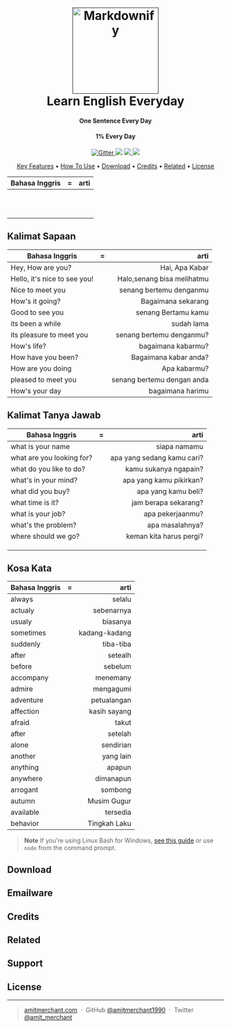 
<h1 align="center">
  <br>
  <a href=""><img src="" alt="Markdownify" width="200"></a>
  <br>
  Learn English Everyday
  <br>
</h1>

<h4 align="center">One Sentence Every Day</h4>
<h4 align="center">1% Every Day</h4>


<p align="center">
  <a href="https://badge.fury.io/js/electron-markdownify">
    <img src="https://badge.fury.io/js/electron-markdownify.svg"
         alt="Gitter">
  </a>
  <a href="https://gitter.im/amitmerchant1990/electron-markdownify"><img src="https://badges.gitter.im/amitmerchant1990/electron-markdownify.svg"></a>
  <a href="https://saythanks.io/to/bullredeyes@gmail.com">
      <img src="https://img.shields.io/badge/SayThanks.io-%E2%98%BC-1EAEDB.svg">
  </a>
  <a href="https://www.paypal.me/AmitMerchant">
    <img src="https://img.shields.io/badge/$-donate-ff69b4.svg?maxAge=2592000&amp;style=flat">
  </a>
</p>

<p align="center">
  <a href="#key-features">Key Features</a> •
  <a href="#how-to-use">How To Use</a> •
  <a href="#download">Download</a> •
  <a href="#credits">Credits</a> •
  <a href="#related">Related</a> •
  <a href="#license">License</a>
</p>

| Bahasa Inggris              | = |                       arti |
|-----------------------------|:-:|---------------------------:|
|            |   |              |
|  |   |  |
|            |   |    |
|              |   |          |
|             |   |        |
|            |   |                  |
|   |   |    |
|                  |   |          |
|          |   |       |
|            |   |               |
|         |   |  |
## Kalimat Sapaan

| Bahasa Inggris               | = |                       arti |
|------------------------------|:-:|---------------------------:|
| Hey, How are you?            |   |             Hai, Apa Kabar |
| Hello, it's nice to see you! |   | Halo,senang bisa melihatmu |
| Nice to meet you             |   |    senang bertemu denganmu |
| How's it going?              |   |         Bagaimana sekarang |
| Good to see you              |   |        senang Bertamu kamu |
| its been a while             |   |                 sudah lama |
| its pleasure to meet you     |   |   senang bertemu denganmu? |
| How's life?                  |   |         bagaimana kabarmu? |
| How have you been?           |   |      Bagaimana kabar anda? |
| How are you doing            |   |               Apa kabarmu? |
| pleased to meet you          |   | senang bertemu dengan anda |
| How's your day               |   |           bagaimana harimu |

## Kalimat Tanya Jawab

| Bahasa Inggris            | = |                       arti |
|---------------------------|:-:|---------------------------:|
| what is your name         |   |               siapa namamu |
| what are you looking for? |   | apa yang sedang kamu cari? |
| what do you like to do?   |   |      kamu sukanya ngapain? |
| what's in your mind?      |   |    apa yang kamu pikirkan? |
| what did you buy?         |   |        apa yang kamu beli? |
| what time is it?          |   |       jam berapa sekarang? |
| what is your job?         |   |           apa pekerjaanmu? |
| what's the problem?       |   |            apa masalahnya? |
| where should we go?       |   |    keman kita harus pergi? |
|                           |   |                            |
|                           |   |                            |
|                           |   |                            |

## Kosa Kata
| Bahasa Inggris | = |          arti |
|----------------|:-:|--------------:|
| always         |   |        selalu |
| actualy        |   |    sebenarnya |
| usualy         |   |      biasanya |
| sometimes      |   | kadang-kadang |
| suddenly       |   |     tiba-tiba |
| after          |   |       setealh |
| before         |   |       sebelum |
| accompany      |   |      menemany |
| admire         |   |     mengagumi |
| adventure      |   |   petualangan |
| affection      |   |  kasih sayang |
| afraid         |   |         takut |
| after          |   |       setelah |
| alone          |   |     sendirian |
| another        |   |     yang lain |
| anything       |   |        apapun |
| anywhere       |   |     dimanapun |
| arrogant       |   |       sombong |
| autumn         |   |   Musim Gugur |
| available      |   |      tersedia |
| behavior       |   |  Tingkah Laku |


> **Note**
> If you're using Linux Bash for Windows, [see this guide](https://www.howtogeek.com/261575/how-to-run-graphical-linux-desktop-applications-from-windows-10s-bash-shell/) or use `node` from the command prompt.


## Download


## Emailware

## Credits


## Related


## Support

## License

---

> [amitmerchant.com](https://www.amitmerchant.com) &nbsp;&middot;&nbsp;
> GitHub [@amitmerchant1990](https://github.com/amitmerchant1990) &nbsp;&middot;&nbsp;
> Twitter [@amit_merchant](https://twitter.com/amit_merchant)

